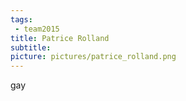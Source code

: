 ```yaml
---
tags:
 - team2015
title: Patrice Rolland
subtitle: 
picture: pictures/patrice_rolland.png
---
```


gay
